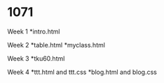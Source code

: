 # 1071
Week 1
*intro.html

Week 2
*table.html
*myclass.html

Week 3
*tku60.html

Week 4
*ttt.html and ttt.css
*blog.html and blog.css